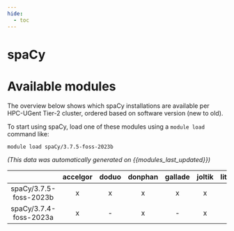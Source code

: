 ```yaml
---
hide:
  - toc
---
```


spaCy
=====

# Available modules


The overview below shows which spaCy installations are available per HPC-UGent Tier-2 cluster, ordered based on software version (new to old).

To start using spaCy, load one of these modules using a `module load` command like:

```shell
module load spaCy/3.7.5-foss-2023b
```

*(This data was automatically generated on {{modules_last_updated}})*

| |accelgor|doduo|donphan|gallade|joltik|litleo|shinx|
| :---: | :---: | :---: | :---: | :---: | :---: | :---: | :---: |
|spaCy/3.7.5-foss-2023b|x|x|x|x|x|x|x|
|spaCy/3.7.4-foss-2023a|x|-|x|-|x|x|x|
